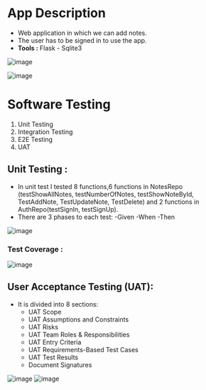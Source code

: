 # App Description
- Web application in which we can add notes.
- The user has to be signed in to use the app.
- **Tools :** Flask - Sqlite3 

![image](https://user-images.githubusercontent.com/56639521/172022171-ab6cec3c-d4f6-432d-b603-8e8aef8da52d.png)

![image](https://user-images.githubusercontent.com/56639521/172022129-2c8a90d5-811d-4536-af1f-4e37cef09e08.png)

# Software Testing
 1. Unit Testing
 3. Integration Testing
 4. E2E Testing
 5. UAT
 
  ## Unit Testing : 
  - In unit test I tested 8 functions,6 functions in NotesRepo (testShowAllNotes, testNumberOfNotes, testShowNoteById, TestAddNote, TestUpdateNote, TestDelete) and 2 functions in AuthRepo(testSignIn, testSignUp).
  - There are 3 phases to each test:
    -Given
    -When
    -Then
  
  ![image](https://user-images.githubusercontent.com/56639521/172022026-0a0a8f83-71fd-41d9-ac61-caadb6a5c2d0.png)
  
   ### Test Coverage :
   ![image](https://user-images.githubusercontent.com/56639521/172022050-07cbb943-7315-4db8-af4e-82a431195246.png)
 
 ## User Acceptance Testing (UAT):
  - It is divided into 8 sections:
    - UAT Scope
    - UAT Assumptions and Constraints
    - UAT Risks
    - UAT Team Roles & Responsibilities
    - UAT Entry Criteria
    - UAT Requirements-Based Test Cases
    - UAT Test Results
    - Document Signatures
  

![image](https://user-images.githubusercontent.com/56639521/172032606-85ab3d4a-08e7-4696-879b-63478b0e3f17.png)
![image](https://user-images.githubusercontent.com/56639521/172032626-c9307e83-af29-46ee-a608-07612d0d4e7e.png)

      

    
